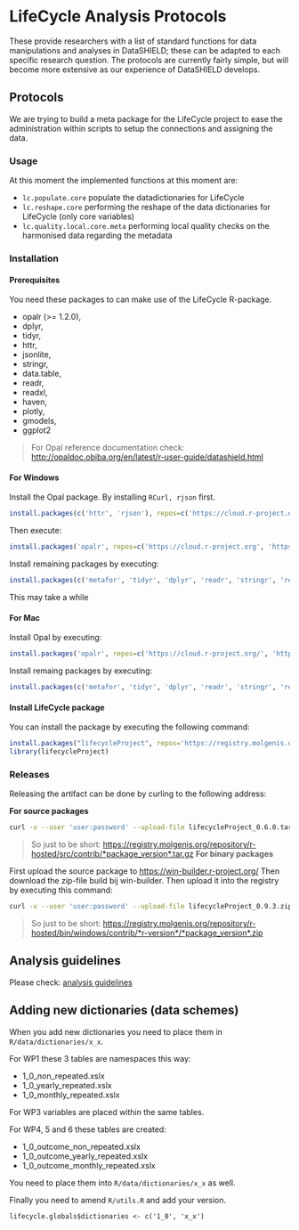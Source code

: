 # LifeCycle Analysis Protocols
These provide researchers with a list of standard functions for data manipulations and analyses in DataSHIELD; these can be adapted to each specific research question. The protocols are currently fairly simple, but will become more extensive as our experience of DataSHIELD develops.

## Protocols
We are trying to build a meta package for the LifeCycle project to ease the administration within scripts to setup the connections and assigning the data.

### Usage
At this moment the implemented functions at this moment are:

- ```lc.populate.core``` populate the datadictionaries for LifeCycle
- ```lc.reshape.core``` performing the reshape of the data dictionaries for LifeCycle (only core variables)
- ```lc.quality.local.core.meta``` performing local quality checks on the harmonised data regarding the metadata

### Installation
#### Prerequisites
You need these packages to can make use of the LifeCycle R-package.

* opalr (>= 1.2.0),
* dplyr,
* tidyr,
* httr,
* jsonlite,
* stringr,
* data.table,
* readr,
* readxl,
* haven,
* plotly,
* gmodels,
* ggplot2

> For Opal reference documentation check: http://opaldoc.obiba.org/en/latest/r-user-guide/datashield.html

#### For Windows
Install the Opal package. By installing ```RCurl, rjson``` first.
```R 
install.packages(c('httr', 'rjson'), repos=c('https://cloud.r-project.org/', 'https://www.stats.ox.ac.uk/pub/RWin/'))
```

Then execute: 
```R 
install.packages('opalr', repos=c('https://cloud.r-project.org', 'https://www.stats.ox.ac.uk/pub/RWin/'))
```

Install remaining packages by executing:
```R 
install.packages(c('metafor', 'tidyr', 'dplyr', 'readr', 'stringr', 'readxl', 'data.table', 'haven', 'gmodels', 'ggplot2', 'plotly', 'openxslx', 'jsonlite'), repos=c('https://cloud.r-project.org/', 'https://www.stats.ox.ac.uk/pub/RWin/'))
```

This may take a while

#### For Mac
Install Opal by executing:
```R 
install.packages('opalr', repos=c('https://cloud.r-project.org/', 'https://cran.obiba.org'), dependencies=TRUE)
```

Install remaing packages by executing:
```R 
install.packages(c('metafor', 'tidyr', 'dplyr', 'readr', 'stringr', 'readxl', 'data.table', 'haven', 'gmodels', 'ggplot2', 'plotly', 'httr', 'openxslx', 'jsonlite'), repos=c('https://cloud.r-project.org/'))
```

#### Install LifeCycle package

You can install the package by executing the following command:

```R
install.packages("lifecycleProject", repos='https://registry.molgenis.org/repository/R/', dependencies = TRUE)
library(lifecycleProject)
```

### Releases
Releasing the artifact can be done by curling to the following address:

**For source packages**

```bash
curl -v --user 'user:password' --upload-file lifecycleProject_0.6.0.tar.gz https://registry.molgenis.org/repository/r-hosted/src/contrib/lifecycleProject_0.6.0.tar.gz 
```

> So just to be short: https://registry.molgenis.org/repository/r-hosted/src/contrib/*package_version*.tar.gz 
**For binary packages**

First upload the source package to https://win-builder.r-project.org/
Then download the zip-file build bij win-builder. Then upload it into the registry by executing this command:

```bash
curl -v --user 'user:password' --upload-file lifecycleProject_0.9.3.zip https://registry.molgenis.org/repository/r-hosted/bin/windows/contrib/3.6/lifecycleProject_0.9.3.zip
```

>So just to be short: https://registry.molgenis.org/repository/r-hosted/bin/windows/contrib/*r-version*/*package_version*.zip



## Analysis guidelines
Please check: [analysis guidelines](ANALYSIS_GUIDELINES.md)

## Adding new dictionaries (data schemes)
When you add new dictionaries you need to place them in ```R/data/dictionaries/x_x```.

For WP1 these 3 tables are namespaces this way:
- 1_0_non_repeated.xslx
- 1_0_yearly_repeated.xslx
- 1_0_monthly_repeated.xslx

For WP3 variables are placed within the same tables.

For WP4, 5 and 6 these tables are created:
- 1_0_outcome_non_repeated.xslx
- 1_0_outcome_yearly_repeated.xslx
- 1_0_outcome_monthly_repeated.xslx

You need to place them into ```R/data/dictionaries/x_x``` as well. 

Finally you need to amend ```R/utils.R``` and add your version.

```
lifecycle.globals$dictionaries <- c('1_0', 'x_x')
```

